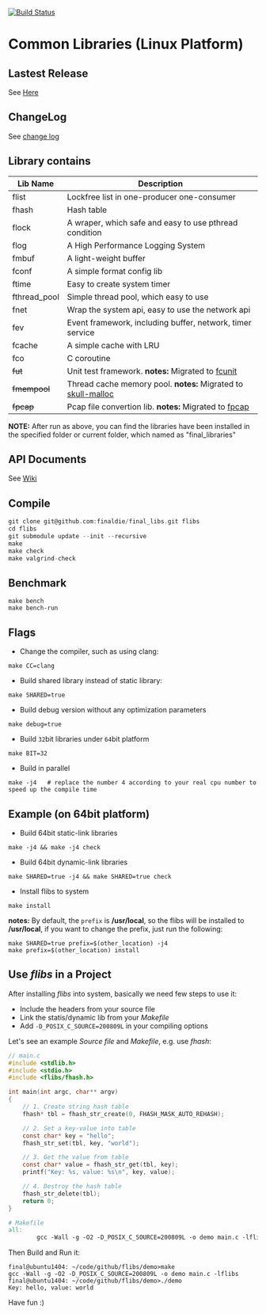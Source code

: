[![Build Status](https://travis-ci.org/finaldie/final_libs.svg?branch=0.9)](https://travis-ci.org/finaldie/final_libs)

Common Libraries (Linux Platform)
=========================================

## Lastest Release
See [Here][1]

## ChangeLog
See [change log](ChangeLog.md)

## Library contains
Lib Name | Description |
---------|-------------|
flist    | Lockfree list in one-producer one-consumer |
fhash    | Hash table |
flock    | A wraper, which safe and easy to use pthread condition |
flog     | A High Performance Logging System |
fmbuf    | A light-weight buffer |
fconf    | A simple format config lib |
ftime    | Easy to create system timer |
fthread_pool | Simple thread pool, which easy to use |
fnet     | Wrap the system api, easy to use the network api |
fev      | Event framework, including buffer, network, timer service |
fcache   | A simple cache with LRU |
fco      | C coroutine |
~~fut~~  | Unit test framework. **notes:** Migrated to [fcunit][4] |
~~fmempool~~ | Thread cache memory pool. **notes:** Migrated to [skull-malloc][2] |
~~fpcap~~| Pcap file convertion lib. **notes:** Migrated to [fpcap][3] |

**NOTE:** After run as above, you can find the libraries have been installed in the specified folder or current folder, which named as "final_libraries"

## API Documents
See [Wiki][1]

## Compile
```c
git clone git@github.com:finaldie/final_libs.git flibs
cd flibs
git submodule update --init --recursive
make
make check
make valgrind-check
```

## Benchmark
```
make bench
make bench-run
```

## Flags
* Change the compiler, such as using clang:
```
make CC=clang
```
* Build shared library instead of static library:
```
make SHARED=true
```
* Build debug version without any optimization parameters
```
make debug=true
```
* Build `32`bit libraries under `64`bit platform
```
make BIT=32
```
* Build in parallel
```
make -j4   # replace the number 4 according to your real cpu number to speed up the compile time
```

## Example (on 64bit platform)
* Build 64bit static-link libraries
```
make -j4 && make -j4 check
```
* Build 64bit dynamic-link libraries
```
make SHARED=true -j4 && make SHARED=true check
```
* Install flibs to system
```
make install
```
**notes:** By default, the `prefix` is **/usr/local**, so the flibs will be installed to **/usr/local**, if you want to change the prefix, just run the following:
```
make SHARED=true prefix=$(other_location) -j4
make prefix=$(other_location) install
```

## Use _flibs_ in a Project
After installing _flibs_ into system, basically we need few steps to use it:
 * Include the headers from your source file
 * Link the statis/dynamic lib from your _Makefile_
 * Add `-D_POSIX_C_SOURCE=200809L` in your compiling options

Let's see an example _Source file_ and _Makefile_, e.g. use _fhash_:
```c
// main.c
#include <stdlib.h>
#include <stdio.h>
#include <flibs/fhash.h>

int main(int argc, char** argv)
{
    // 1. Create string hash table
    fhash* tbl = fhash_str_create(0, FHASH_MASK_AUTO_REHASH);

    // 2. Set a key-value into table
    const char* key = "hello";
    fhash_str_set(tbl, key, "world");

    // 3. Get the value from table
    const char* value = fhash_str_get(tbl, key);
    printf("Key: %s, value: %s\n", key, value);

    // 4. Destroy the hash table
    fhash_str_delete(tbl);
    return 0;
}
```
```makefile
# Makefile
all:
       	gcc -Wall -g -O2 -D_POSIX_C_SOURCE=200809L -o demo main.c -lflibs
```

Then Build and Run it:
```console
final@ubuntu1404: ~/code/github/flibs/demo>make
gcc -Wall -g -O2 -D_POSIX_C_SOURCE=200809L -o demo main.c -lflibs
final@ubuntu1404: ~/code/github/flibs/demo>./demo
Key: hello, value: world
```

Have fun :)

[1]: https://github.com/finaldie/final_libs/wiki
[2]: https://github.com/finaldie/skull-malloc
[3]: https://github.com/finaldie/fpcap
[4]: https://github.com/finaldie/fcunit
